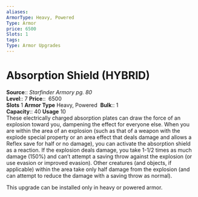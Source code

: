 ```yaml
---
aliases: 
ArmorType: Heavy, Powered
Type: Armor
price: 6500
Slots: 1
tags: 
Type: Armor Upgrades
---
```


# Absorption Shield (HYBRID)

**Source**:: _Starfinder Armory pg. 80_  
**Level**:: 7
**Price**::  6500  
**Slots** 1 **Armor Type** Heavy, Powered 
**Bulk**:: 1  
**Capacity**:: 40 **Usage** 10  
These electrically charged absorption plates can draw the force of an explosion toward you, dampening the effect for everyone else. When you are within the area of an explosion (such as that of a weapon with the explode special property or an area effect that deals damage and allows a Reflex save for half or no damage), you can activate the absorption shield as a reaction. If the explosion deals damage, you take 1-1/2 times as much damage (150%) and can’t attempt a saving throw against the explosion (or use evasion or improved evasion). Other creatures (and objects, if applicable) within the area take only half damage from the explosion (and can attempt to reduce the damage with a saving throw as normal).  
  
This upgrade can be installed only in heavy or powered armor.
